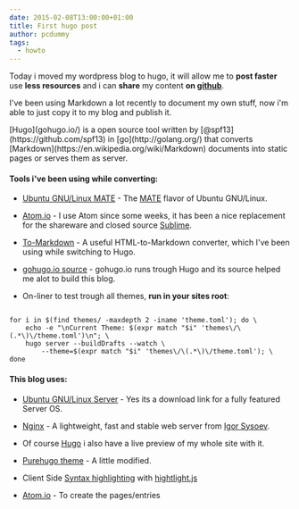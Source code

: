 ```yaml
---
date: 2015-02-08T13:00:00+01:00
title: First hugo post
author: pcdummy
tags:
  - howto
---
```


Today i moved my wordpress blog to hugo, it will allow me to **post faster** use **less resources** and i can **share** my content **on [github](https://github.com/pcdummy/pc-dummy.net)**.

I've been using Markdown a lot recently to document my own stuff,
now i'm able to just copy it to my blog and publish it.

<!--more-->[Hugo](gohugo.io/) is a open source tool written by [@spf13](https://github.com/spf13) in [go](http://golang.org/) that converts [Markdown](https://en.wikipedia.org/wiki/Markdown) documents into static pages or serves them as server.

#### Tools i've been using while converting:

- [Ubuntu GNU/Linux MATE](https://ubuntu-mate.org/) - The [MATE](http://mate-desktop.org/) flavor of Ubuntu GNU/Linux.

- [Atom.io](https://atom.io/) - I use Atom since some weeks, it has been a nice replacement for the shareware and closed source [Sublime](http://www.sublimetext.com/).

- [To-Markdown](https://domchristie.github.io/to-markdown/) - A useful HTML-to-Markdown converter, which I've been using while switching to Hugo.

- [gohugo.io source](https://github.com/spf13/hugo/tree/master/docs/) - gohugo.io runs trough Hugo and its source helped me alot to build this blog.

- On-liner to test trough all themes, **run in your sites root**:

<pre><code class="bash">
for i in $(find themes/ -maxdepth 2 -iname 'theme.toml'); do \
    echo -e "\nCurrent Theme: $(expr match "$i" 'themes\/\(.*\)\/theme.toml')\n"; \
    hugo server --buildDrafts --watch \
        --theme=$(expr match "$i" 'themes\/\(.*\)\/theme.toml'); \
done</code></pre>

#### This blog uses:

- [Ubuntu GNU/Linux Server](http://www.ubuntu.com/download/server) - Yes its a download link for a fully featured Server OS.

- [Nginx](https://en.wikipedia.org/wiki/Nginx) - A lightweight, fast and stable web server from [Igor Sysoev](https://en.wikipedia.org/wiki/Igor_Sysoev).

- Of course [Hugo](gohugo.io/) i also have a live preview of my whole site with it.

- [Purehugo theme](https://github.com/dplesca/purehugo) - A little modified.

- Client Side [Syntax highlighting](http://gohugo.io/extras/highlighting/) with [hightlight.js](https://highlightjs.org/)

- [Atom.io](https://atom.io/) - To create the pages/entries
